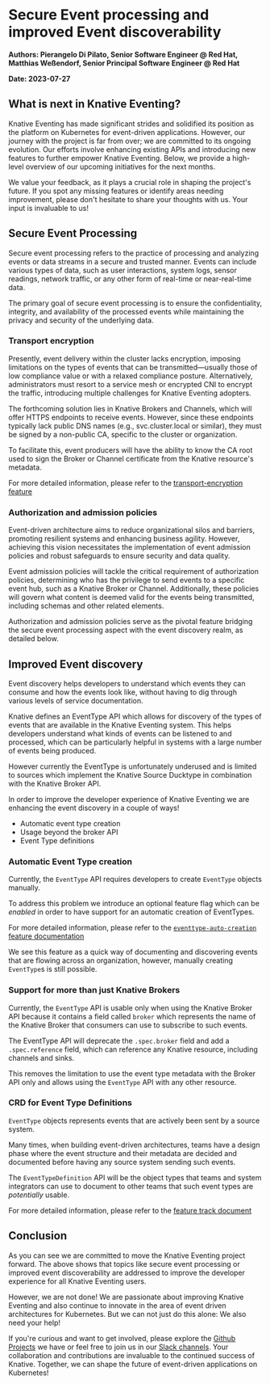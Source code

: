# Secure Event processing and improved Event discoverability

**Authors: Pierangelo Di Pilato, Senior Software Engineer @ Red Hat, Matthias Weßendorf, Senior
Principal Software Engineer @ Red Hat**

**Date: 2023-07-27**

## What is next in Knative Eventing?

Knative Eventing has made significant strides and solidified its position as the platform on
Kubernetes for event-driven applications. However, our journey with the project is far from over; we
are committed to its ongoing evolution. Our efforts involve enhancing existing APIs and introducing
new features to further empower Knative Eventing. Below, we provide a high-level overview of our
upcoming initiatives for the next months.

We value your feedback, as it plays a crucial role in shaping the project's future. If you spot any
missing features or identify areas needing improvement, please don't hesitate to share your thoughts
with us. Your input is invaluable to us!

## Secure Event Processing

Secure event processing refers to the practice of processing and analyzing events or data streams in
a secure and trusted manner. Events can include various types of data, such as user interactions,
system logs, sensor readings, network traffic, or any other form of real-time or near-real-time
data.

The primary goal of secure event processing is to ensure the confidentiality, integrity, and
availability of the processed events while maintaining the privacy and security of the underlying
data.

### Transport encryption

Presently, event delivery within the cluster lacks encryption, imposing limitations on the types of
events that can be transmitted—usually those of low compliance value or with a relaxed compliance
posture. Alternatively, administrators must resort to a service mesh or encrypted CNI to encrypt the
traffic, introducing multiple challenges for Knative Eventing adopters.

The forthcoming solution lies in Knative Brokers and Channels, which will offer HTTPS endpoints to
receive events. However, since these endpoints typically lack public DNS names (e.g.,
svc.cluster.local or similar), they must be signed by a non-public CA, specific to the cluster or
organization.

To facilitate this, event producers will have the ability to know the CA root used to sign the
Broker or Channel certificate from the Knative resource's metadata.

For more detailed information, please refer to
the [transport-encryption feature](./../../../docs/eventing/experimental-features/transport-encryption/)

### Authorization and admission policies

Event-driven architecture aims to reduce organizational silos and barriers, promoting resilient
systems and enhancing business agility. However, achieving this vision necessitates the
implementation of event admission policies and robust safeguards to ensure security and data
quality.

Event admission policies will tackle the critical requirement of authorization policies, determining
who has the privilege to send events to a specific event hub, such as a Knative Broker or Channel.
Additionally, these policies will govern what content is deemed valid for the events being
transmitted, including schemas and other related elements.

Authorization and admission policies serve as the pivotal feature bridging the secure event
processing aspect with the event discovery realm, as detailed below.

## Improved Event discovery

Event discovery helps developers to understand which events they can consume and how the events look
like, without having to dig through various levels of service documentation.

Knative defines an EventType API which allows for discovery of the types of events that are
available in the Knative Eventing system. This helps developers understand what kinds of events can
be listened to and processed, which can be particularly helpful in systems with a large number of
events being produced.

However currently the EventType is unfortunately underused and is limited to sources which implement
the Knative Source Ducktype in combination with the Knative Broker API.

In order to improve the developer experience of Knative Eventing we are enhancing the event
discovery in a couple of ways!

* Automatic event type creation
* Usage beyond the broker API
* Event Type definitions

### Automatic Event Type creation

Currently, the `EventType` API requires developers to create `EventType` objects manually.

To address this problem we introduce an optional feature flag which can be _enabled_ in order to
have support for an automatic creation of EventTypes.

For more detailed information, please refer to
the [`eventtype-auto-creation` feature documentation](./../../../docs/eventing/experimental-features/eventtype-auto-creation.md)

We see this feature as a quick way of documenting and discovering events that are flowing across an
organization, however, manually creating `EventType`s is still possible.

### Support for more than just Knative Brokers

Currently, the `EventType` API is usable only when using the Knative Broker API because it contains
a field called `broker` which represents the name of the Knative Broker that consumers can use to
subscribe to such events.

The EventType API will deprecate the `.spec.broker` field and add a `.spec.reference` field,
which can reference any Knative resource, including channels and sinks.

This removes the limitation to use the event type metadata with the Broker API
only and allows using the `EventType` API with any other resource.

### CRD for Event Type Definitions

`EventType` objects represents events that are actively been sent by a source system.

Many times, when building event-driven architectures, teams have a design phase where the event
structure and their metadata are decided and documented before having any source system sending
such events.

The `EventTypeDefinition` API will be the object types that teams and system integrators can use
to document to other teams that such event types are _potentially_ usable.

For more detailed information, please refer to
the [feature track document](https://docs.google.com/document/d/1vwEWtAm28g_QY9j0b63h8sRpGhvyB1K5ViNr8X3vIiM/edit)

## Conclusion

As you can see we are committed to move the Knative Eventing project forward. The above shows that
topics like secure event processing or improved event discoverability are addressed to improve the
developer experience for all Knative Eventing users.

However, we are not done! We are passionate about improving Knative Eventing and also continue to
innovate in the area of event driven architectures for Kubernetes. But we can not just do this
alone: We also need your help!

If you're curious and want to get involved, please explore
the [Github Projects](https://github.com/orgs/knative/projects) we have or feel free
to join us in our [Slack channels](https://knative.dev/docs/community/#communication-channels). Your
collaboration and contributions are invaluable to the continued success of Knative.
Together, we can shape the future of event-driven applications on Kubernetes!
